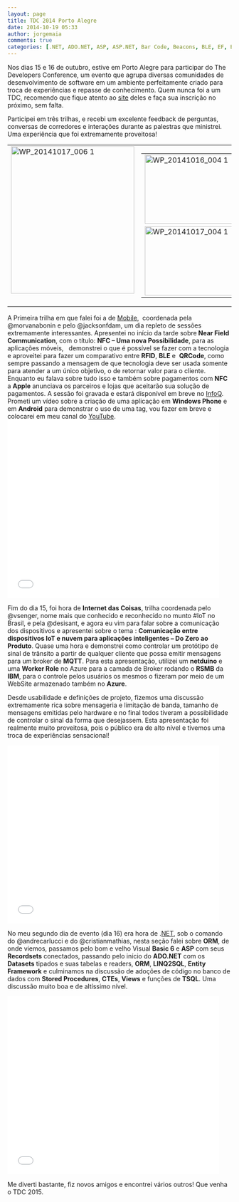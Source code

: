 ```yaml
---
layout: page
title: TDC 2014 Porto Alegre
date: 2014-10-19 05:33
author: jorgemaia
comments: true
categories: [.NET, ADO.NET, ASP, ASP.NET, Bar Code, Beacons, BLE, EF, Entyty Framework, Eventos, Internet das Coisas, IOT, IOT, LINQ2SQL, M2MQTT, MQTT, NFC, ORM, QRCODE, RFID, RSMB, TDC, tdc2014]
---
```

Nos dias 15 e 16 de outubro, estive em Porto Alegre para participar do The Developers Conference, um evento que agrupa diversas comunidades de desenvolvimento de software em um ambiente perfeitamente criado para troca de experiências e repasse de conhecimento. Quem nunca foi a um TDC, recomendo que fique atento ao <a href="http://www.thedevelopersconference.com.br" target="_blank">site</a> deles e faça sua inscrição no próximo, sem falta.

Participei em três trilhas, e recebi um excelente feedback de perguntas, conversas de corredores e interações durante as palestras que ministrei. Uma experiência que foi extremamente proveitosa!
<table border="0" width="400" cellspacing="0" cellpadding="2">
<tbody>
<tr>
<td valign="top" width="200"><a href="http://www.jorgemaia.com.br/wp-content/uploads/2014/10/WP_20141017_006-1.jpg"><img style="background-image: none; padding-top: 0px; padding-left: 0px; display: inline; padding-right: 0px; border-width: 0px;" title="WP_20141017_006 1" src="http://www.jorgemaia.com.br/wp-content/uploads/2014/10/WP_20141017_006-1_thumb.jpg" alt="WP_20141017_006 1" width="277" height="331" border="0" /></a></td>
<td valign="top" width="200">
<table border="0" width="199" cellspacing="0" cellpadding="2">
<tbody>
<tr>
<td valign="top" width="199"><a href="http://www.jorgemaia.com.br/wp-content/uploads/2014/10/WP_20141016_004-1.jpg"><img style="background-image: none; padding-top: 0px; padding-left: 0px; display: inline; padding-right: 0px; border-width: 0px;" title="WP_20141016_004 1" src="http://www.jorgemaia.com.br/wp-content/uploads/2014/10/WP_20141016_004-1_thumb.jpg" alt="WP_20141016_004 1" width="260" height="155" border="0" /></a></td>
</tr>
<tr>
<td valign="top" width="199"><a href="http://www.jorgemaia.com.br/wp-content/uploads/2014/10/WP_20141017_004-1.jpg"><img style="background-image: none; padding-top: 0px; padding-left: 0px; display: inline; padding-right: 0px; border-width: 0px;" title="WP_20141017_004 1" src="http://www.jorgemaia.com.br/wp-content/uploads/2014/10/WP_20141017_004-1_thumb.jpg" alt="WP_20141017_004 1" width="260" height="155" border="0" /></a></td>
</tr>
</tbody>
</table>
</td>
</tr>
</tbody>
</table>
A Primeira trilha em que falei foi a de <a href="http://www.thedevelopersconference.com.br/tdc/2014/portoalegre/trilha-mobile" target="_blank">Mobile</a>,  coordenada pela @morvanabonin e pelo @jacksonfdam, um dia repleto de sessões extremamente interessantes. Apresentei no início da tarde sobre<strong> Near Field Communication</strong>, com o título: <strong>NFC – Uma nova Possibilidade</strong>, para as aplicações móveis,   demonstrei o que é possível se fazer com a tecnologia e aproveitei para fazer um comparativo entre <strong>RFID</strong>, <strong>BLE</strong> e  <strong>QRCode</strong>, como sempre passando a mensagem de que tecnologia deve ser usada somente para atender a um único objetivo, o de retornar valor para o cliente. Enquanto eu falava sobre tudo isso e também sobre pagamentos com <strong>NFC</strong> a <strong>Apple</strong> anunciava os parceiros e lojas que aceitarão sua solução de pagamentos. A sessão foi gravada e estará disponível em breve no <a href="http://www.infoq.com" target="_blank">InfoQ</a>. Prometi um vídeo sobre a criação de uma aplicação em <strong>Windows Phone</strong> e em <strong>Android</strong> para demonstrar o uso de uma tag, vou fazer em breve e colocarei em meu canal do <a href="http://www.youtube.com/user/jorgeSMaia" target="_blank">YouTube</a>.

<iframe src="//www.slideshare.net/slideshow/embed_code/40447075" width="476" height="400" frameborder="0" marginwidth="0" marginheight="0" scrolling="no"></iframe>

Fim do dia 15, foi hora de <strong>Internet das Coisas</strong>, trilha coordenada pelo @vsenger, nome mais que conhecido e reconhecido no munto #IoT no Brasil, e pela @desisant, e agora eu vim para falar sobre a comunicação dos dispositivos e apresentei sobre o tema : <strong>Comunicação entre dispositivos IoT e nuvem para aplicações inteligentes – Do Zero ao Produto</strong>. Quase uma hora e demonstrei como controlar um protótipo de sinal de trânsito a partir de qualquer cliente que possa emitir mensagens para um broker de <strong>MQTT</strong>. Para esta apresentação, utilizei um <strong>netduino</strong> e uma <strong>Worker Role</strong> no Azure para a camada de Broker rodando o <strong>RSMB</strong> da <strong>IBM</strong>, para o controle pelos usuários os mesmos o fizeram por meio de um WebSite armazenado também no <strong>Azure</strong>.

Desde usabilidade e definições de projeto, fizemos uma discussão extremamente rica sobre mensageria e limitação de banda, tamanho de mensagens emitidas pelo hardware e no final todos tiveram a possibilidade de controlar o sinal da forma que desejassem. Esta apresentação foi realmente muito proveitosa, pois o público era de alto nível e tivemos uma troca de experiências sensacional!

<iframe src="//www.slideshare.net/slideshow/embed_code/40447052" width="476" height="400" frameborder="0" marginwidth="0" marginheight="0" scrolling="no"></iframe>

No meu segundo dia de evento (dia 16) era hora de .<a href="http://www.thedevelopersconference.com.br/tdc/2014/portoalegre/trilha-dot-net">NET</a>, sob o comando do @andrecarlucci e do @cristianmathias, nesta seção falei sobre <strong>ORM</strong>, de onde viemos, passamos pelo bom e velho Visual <strong>Basic 6</strong> e <strong>ASP</strong> com seus <strong>Recordsets</strong> conectados, passando pelo início do <strong>ADO.NET</strong> com os <strong>Datasets</strong> tipados e suas tabelas e readers, <strong>ORM</strong>, <strong>LINQ2SQL</strong>, <strong>Entity Framework</strong> e culminamos na discussão de adoções de código no banco de dados com <strong>Stored Procedures</strong>, <strong>CTEs</strong>, <strong>Views</strong> e funções de <strong>TSQL</strong>. Uma discussão muito boa e de altíssimo nível.

<iframe src="//www.slideshare.net/slideshow/embed_code/40447086" width="476" height="400" frameborder="0" marginwidth="0" marginheight="0" scrolling="no"></iframe>

Me diverti bastante, fiz novos amigos e encontrei vários outros! Que venha o TDC 2015.
